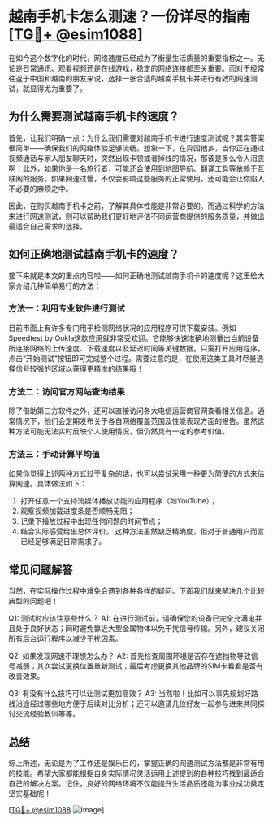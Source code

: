 # 越南手机卡怎么测速？一份详尽的指南[[TG💪+ @esim1088](https://t.me/s/esim1088)]

在如今这个数字化的时代，网络速度已经成为了衡量生活质量的重要指标之一。无论是日常通讯、观看视频还是在线游戏，稳定的网络连接都至关重要。而对于经常往返于中国和越南的朋友来说，选择一张合适的越南手机卡并进行有效的网速测试，就显得尤为重要了。

## 为什么需要测试越南手机卡的速度？

首先，让我们明确一点：为什么我们需要对越南手机卡进行速度测试呢？其实答案很简单——确保我们的网络体验足够流畅。想象一下，在异国他乡，当你正在通过视频通话与家人朋友聊天时，突然出现卡顿或者掉线的情况，那该是多么令人沮丧啊！此外，如果你是一名旅行者，可能还会使用到地图导航、翻译工具等依赖于互联网的服务。如果网速过慢，不仅会影响这些服务的正常使用，还可能会让你陷入不必要的麻烦之中。

因此，在购买越南手机卡之前，了解其具体性能是非常必要的。而通过科学的方法来进行网速测试，则可以帮助我们更好地评估不同运营商提供的服务质量，并做出最适合自己需求的选择。

## 如何正确地测试越南手机卡的速度？

接下来就是本文的重点内容啦——如何正确地测试越南手机卡的速度呢？这里给大家介绍几种简单易行的方法：

### 方法一：利用专业软件进行测试

目前市面上有许多专门用于检测网络状况的应用程序可供下载安装。例如Speedtest by Ookla这款应用就非常受欢迎。它能够快速准确地测量出当前设备所连接网络的上传速度、下载速度以及延迟时间等关键数据。只需打开应用程序，点击“开始测试”按钮即可完成整个过程。需要注意的是，在使用这类工具时尽量选择信号较强的区域以获得更精准的结果哦！

### 方法二：访问官方网站查询结果

除了借助第三方软件之外，还可以直接访问各大电信运营商官网查看相关信息。通常情况下，他们会定期发布关于各自网络覆盖范围及性能表现方面的报告。虽然这种方法可能无法实时反映个人使用情况，但仍然具有一定的参考价值。

### 方法三：手动计算平均值

如果你觉得上述两种方式过于复杂的话，也可以尝试采用一种更为简便的方式来估算网速。具体做法如下：
1. 打开任意一个支持流媒体播放功能的应用程序（如YouTube）；
2. 观察视频加载进度条是否顺畅无阻；
3. 记录下播放过程中出现任何问题的时间节点；
4. 结合实际感受给出总体评价。
这种方法虽然缺乏精确度，但对于普通用户而言已经足够满足日常需求了。

## 常见问题解答

当然，在实际操作过程中难免会遇到各种各样的疑问。下面我们就来解决几个比较典型的问题吧！

Q1: 测试时应该注意些什么？
A1: 在进行测试前，请确保您的设备已完全充满电并且处于良好状态；同时避免靠近大型金属物体以免干扰信号传输。另外，建议关闭所有后台运行程序以减少干扰因素。

Q2: 如果发现网速不理想怎么办？
A2: 首先检查周围环境是否存在遮挡物导致信号减弱；其次尝试更换位置重新测试；最后考虑更换其他品牌的SIM卡看看是否有改善效果。

Q3: 有没有什么技巧可以让测试更加高效？
A3: 当然啦！比如可以事先规划好路线沿途经过哪些地方便于后续对比分析；还可以邀请几位好友一起参与进来共同探讨交流经验教训等等。

## 总结

综上所述，无论是为了工作还是娱乐目的，掌握正确的网速测试方法都是非常有用的技能。希望大家都能根据自身实际情况灵活运用上述提到的各种技巧找到最适合自己的解决方案。记住，良好的网络环境不仅能提升生活品质还能为事业成功奠定坚实基础呢！

[[TG💪+ @esim1088](https://t.me/s/esim1088) ![Image](https://i.postimg.cc/4NQfJmqS/Snipaste-2025-05-13-00-14-12.png)]
